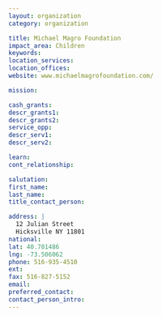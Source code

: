 ```yaml
---
layout: organization
category: organization

title: Michael Magro Foundation
impact_area: Children
keywords: 
location_services: 
location_offices: 
website: www.michaelmagrofoundation.com/

mission: 

cash_grants: 
descr_grants1: 
descr_grants2: 
service_opp: 
descr_serv1: 
descr_serv2: 

learn: 
cont_relationship: 

salutation: 
first_name: 
last_name: 
title_contact_person: 

address: |
  12 Julian Street  
  Hicksville NY 11801
national: 
lat: 40.781486
lng: -73.506062
phone: 516-935-4510
ext: 
fax: 516-827-5152
email: 
preferred_contact: 
contact_person_intro: 
---
```


